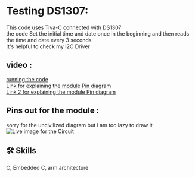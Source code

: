 
# Testing DS1307: 
This code uses Tiva-C connected with DS1307 <br>
the code Set the initial time and date once in the beginning and then reads the time and date every 3 seconds. <br>
It's helpful to check my I2C Driver <br>
## video : 
[running the code](https://youtu.be/FebQHGOiRhE) <br>
[Link for explaining the module Pin diagram](https://www.youtube.com/watch?v=pU0tF1-H1m0&t=663s)<br>
[Link 2 for explaining the module Pin diagram](https://www.youtube.com/watch?v=rS47nOcvMeU)<br>

## Pins out for the module : 
sorry for the uncivilized diagram but i am too lazy to draw it <br>
![Live image for the Circuit](https://user-images.githubusercontent.com/63866803/229676668-b9266bf4-401e-4508-bd63-f5e75908c00f.jpeg)




## 🛠 Skills
C, Embedded C, arm architecture

